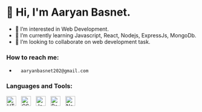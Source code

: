 # 👋 Hi, I'm Aaryan Basnet.
- 👀 I’m interested in Web Development.
- 🌱 I’m currently learning Javascript, React, Nodejs, ExpressJs, MongoDb.
- 💞️ I’m looking to collaborate on web development task.
### How to reach me:
-       aaryanbasnet202@gmail.com   

### Languages and Tools:

<img align="left" alt="HTML5" width="26px" src="https://cdn.jsdelivr.net/gh/devicons/devicon/icons/html5/html5-original.svg" style="padding-right:10px;" />
<img align="left" alt="CSS3" width="26px" src="https://cdn.jsdelivr.net/gh/devicons/devicon/icons/css3/css3-original.svg" style="padding-right:10px;" />
<img align="left" alt="JavaScript" width="26px" src="https://cdn.jsdelivr.net/gh/devicons/devicon/icons/javascript/javascript-original.svg" style="padding-right:10px;"/>
<img align="left" alt="React" width="26px" src="https://cdn.jsdelivr.net/gh/devicons/devicon/icons/react/react-original.svg" style="padding-right:10px;"/>
<img align="left" alt="Node js" width="26px" src="https://cdn.jsdelivr.net/gh/devicons/devicon/icons/nodejs/nodejs-original.svg" style="padding-right:10px;"/>
<br/>

